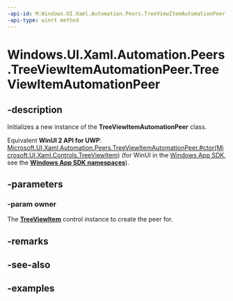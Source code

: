 ```yaml
---
-api-id: M:Windows.UI.Xaml.Automation.Peers.TreeViewItemAutomationPeer.#ctor(Windows.UI.Xaml.Controls.TreeViewItem)
-api-type: winrt method
---
```


<!-- Method syntax.
public TreeViewItemAutomationPeer.TreeViewItemAutomationPeer(TreeViewItem owner)
-->

# Windows.UI.Xaml.Automation.Peers.TreeViewItemAutomationPeer.TreeViewItemAutomationPeer

## -description
Initializes a new instance of the **TreeViewItemAutomationPeer** class.

Equivalent **WinUI 2 API for UWP**: [Microsoft.UI.Xaml.Automation.Peers.TreeViewItemAutomationPeer.#ctor(Microsoft.UI.Xaml.Controls.TreeViewItem)](/windows/winui/api/microsoft.ui.xaml.automation.peers.treeviewitemautomationpeer.#ctor(microsoft.ui.xaml.controls.treeviewitem)) (for WinUI in the [Windows App SDK](/windows/apps/windows-app-sdk/), see the **[Windows App SDK namespaces](/windows/windows-app-sdk/api/winrt/)**).

## -parameters
### -param owner
The **[TreeViewItem](../windows.ui.xaml.controls/treeviewitem.md)** control instance to create the peer for.

## -remarks

## -see-also

## -examples

